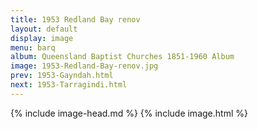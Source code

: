```yaml
---
title: 1953 Redland Bay renov
layout: default
display: image
menu: barq
album: Queensland Baptist Churches 1851-1960 Album
image: 1953-Redland-Bay-renov.jpg
prev: 1953-Gayndah.html
next: 1953-Tarragindi.html
---
```

{% include image-head.md %}
{% include image.html %}